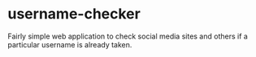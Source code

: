 # username-checker
Fairly simple web application to check social media sites and others if a particular username is already taken.
